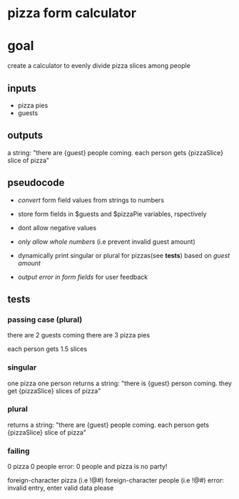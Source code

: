 # pizza form calculator

# goal
create a calculator to evenly divide pizza slices among people

## inputs
- pizza pies
- guests


## outputs
a string: "there are {guest} people coming. each person gets {pizzaSlice} slice of pizza"

## pseudocode
- *convert* form field values from strings to numbers

- store form fields in $guests and $pizzaPie variables, rspectively

- dont allow negative values

- *only allow whole numbers* (i.e prevent invalid guest amount)

- dynamically print singular or plural for pizzas(see **tests**) based on *guest amount*

- *output error in form fields* for user feedback

## tests
### passing case (plural)
there are 2 guests coming
there are 3 pizza pies

each person gets 1.5 slices

### singular
one pizza
one person
returns a string: "there is {guest} person coming. they get {pizzaSlice} slices of pizza"


### plural
returns a string: "there are {guest} people coming. each person gets {pizzaSlice} slice of pizza"

### failing
0 pizza
0 people
error: 0 people and pizza is no party!

foreign-character pizza (i.e !@#)
foreign-character people (i.e !@#)
error: invalid entry, enter valid data please



